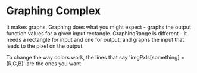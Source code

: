 # Graphing Complex

It makes graphs. 
Graphing does what you might expect - graphs the output function values for a given input rectangle.
GraphingRange is different - it needs a rectangle for input and one for output,
 and graphs the input that leads to the pixel on the output. 
 
To change the way colors work, the lines that say 'imgPxls[something] = (R,G,B)' are the ones you want. 
